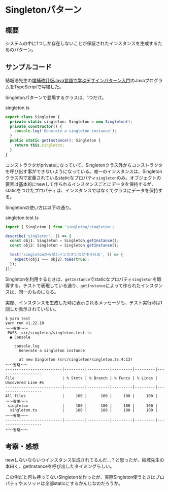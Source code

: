 # Singletonパターン

## 概要

システムの中に1つしか存在しないことが保証されたインスタンスを生成するためのパターン。

## サンプルコード

結城浩先生の[増補改訂版Java言語で学ぶデザインパターン入門](https://www.amazon.co.jp/%E5%A2%97%E8%A3%9C%E6%94%B9%E8%A8%82%E7%89%88Java%E8%A8%80%E8%AA%9E%E3%81%A7%E5%AD%A6%E3%81%B6%E3%83%87%E3%82%B6%E3%82%A4%E3%83%B3%E3%83%91%E3%82%BF%E3%83%BC%E3%83%B3%E5%85%A5%E9%96%80-%E7%B5%90%E5%9F%8E-%E6%B5%A9/dp/4797327030)のJavaプログラムをTypeScriptで写経した。

Singletonパターンで登場するクラスは、1つだけ。

singleton.ts

```typescript
export class Singleton {
  private static singleton: Singleton = new Singleton();
  private constructor() {
    console.log('Generate a singleton instance');
  }
  public static getInstance(): Singleton {
    return this.singleton;
  }
}
```

コンストラクタがprivateになっていて、Singletonクラス外からコンストラクタを呼び出す事ができないようになっている。唯一のインスタンスは、Singletonクラス内で定義されているstaticなプロパティ`singleton`のみ。オブジェクトの要素は基本的にnewして作られるインスタンスごとにデータを保持するが、staticをつけたプロパティは、インスタンスではなくてクラスにデータを保持する。

Singletonの使い方は以下の通り。

singleton.test.ts

```typescript
import { Singleton } from 'singleton/singleton';

describe('singleton', () => {
  const obj1: Singleton = Singleton.getInstance();
  const obj2: Singleton = Singleton.getInstance();

  test('singletonから同じインスタンスが作られる', () => {
    expect(obj1 === obj2).toBe(true);
  });
});
```

Singletonを利用するときは、`getInstance`でstaticなプロパティ`singleton`を取得する。テストで表現している通り、`getInstance`によって作られたインスタンスは、同一のものになる。

実際、インスタンスを生成した時に表示されるメッセージも、テスト実行時は1回しか表示されていない。

```shell
$ yarn test
yarn run v1.22.10
〜〜省略〜〜
 PASS  src/singleton/singleton.test.ts
  ● Console

    console.log
      Generate a singleton instance

      at new Singleton (src/singleton/singleton.ts:4:13)
〜〜省略〜〜
-------------------------|---------|----------|---------|---------|-------------------
File                     | % Stmts | % Branch | % Funcs | % Lines | Uncovered Line #s
-------------------------|---------|----------|---------|---------|-------------------
All files                |     100 |      100 |     100 |     100 |
〜〜省略〜〜
 singleton               |     100 |      100 |     100 |     100 |
  singleton.ts           |     100 |      100 |     100 |     100 |
〜〜省略〜〜
-------------------------|---------|----------|---------|---------|-------------------
〜〜省略〜〜
```

## 考察・感想

newしないならいつインスタンス生成されてるんだ…？と思ったが、結城先生の本曰く、getInstanceを呼び出したタイミングらしい。

この例だと何も持ってないSingletonを作ったが、実際Singleton使うときはプロパティやメソッドは全部staticにするかんじなのだろうか。

